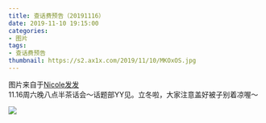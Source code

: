 ```yaml
---
title: 查话费预告（20191116）
date: 2019-11-10 19:15:00
categories:
- 图片
tags:
- 查话费预告
thumbnail: https://s2.ax1x.com/2019/11/10/MKOxOS.jpg
---
```


图片来自于<a href="https://www.weibo.com/u/5116747587" target="_blank">Nicole发发</a><br/>11.16周六晚八点半茶话会～话题部YY见。立冬啦，大家注意盖好被子别着凉喔～

![](https://s2.ax1x.com/2019/11/10/MKOxOS.jpg)
